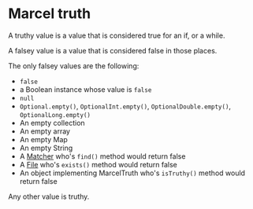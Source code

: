 # Marcel truth

A truthy value is a value that is considered true for an if, or a while. 

A falsey value is a value that is considered false in those places.

The only falsey values are the following:
- `false`
- a Boolean instance whose value is `false`
- `null`
- `Optional.empty()`, `OptionalInt.empty()`, `OptionalDouble.empty()`, `OptionalLong.empty()`
- An empty collection
- An empty array
- An empty Map
- An empty String
- A [Matcher](https://docs.oracle.com/javase/8/docs/api/java/util/regex/Matcher.html) who's `find()` method would return false
- A [File](https://docs.oracle.com/javase/8/docs/api/java/io/File.html) who's `exists()` method would return false
- An object implementing MarcelTruth who's `isTruthy()` method would return false

Any other value is truthy.